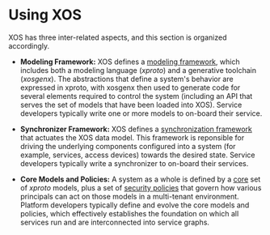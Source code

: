 # Using XOS

XOS has three inter-related aspects, and this section is
organized accordingly.

* **Modeling Framework:** XOS defines a
  [modeling framework](dev/xproto.md), which
  includes both a modeling language (*xproto*) and a generative
  toolchain (*xosgenx*). The abstractions that define a system's
  behavior are expressed in xproto, with xosgenx then used to
  generate code for several elements required to control the system
  (including an API that serves the set of models that have been
  loaded into XOS). Service developers typically write one or more
  models to on-board their service.

* **Synchronizer Framework:** XOS defines a
  [synchronization framework](dev/synchronizers.md)
  that actuates the XOS data model. This framework is reponsible for
  driving the underlying components configured into a system
  (for example, services, access devices) towards the desired state.
  Service developers typically write a synchronizer to on-board their
  services.

* **Core Models and Policies:** A system as a whole is defined by
  a [core](core_models.md) set of *xproto* models, plus a set of
  [security policies](security_policies.md) that govern how
  various principals can act on those models in a multi-tenant
  environment. Platform developers typically define and evolve the
  core models and policies, which effectively establishes the
  foundation on which all services run and are interconnected into
  service graphs.
